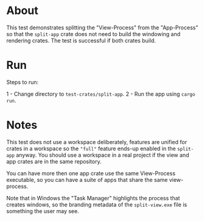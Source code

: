 # About

This test demonstrates splitting the "View-Process" from the "App-Process" so that the `split-app`
crate does not need to build the windowing and rendering crates. The test is successful if both crates build.

# Run

Steps to run:

1 - Change directory to `test-crates/split-app`.
2 - Run the app using `cargo run`.

# Notes

This test does not use a workspace deliberately, features are unified for crates in a workspace so the `"full"`
feature ends-up enabled in the `split-app` anyway. You should use a workspace in a real project if the view and app
crates are in the same repository.

You can have more then one app crate use the same View-Process executable, so you can have a suite of apps
that share the same view-process.

Note that in Windows the "Task Manager" highlights the process that creates windows, so the branding metadata
of the `split-view.exe` file is something the user may see.